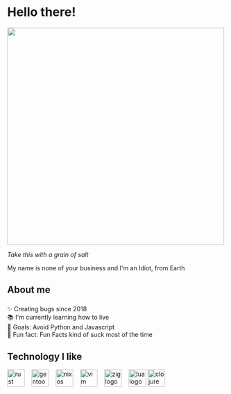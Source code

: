 # Hello there!
<div id="header" align="left">
  <img src="https://media.giphy.com/media/8JTFsZmnTR1Rs1JFVP/giphy.gif" width="500"/>
</div>
  
*Take this with a grain of salt*

<p align="left">My name is none of your business and I'm an Idiot, from Earth</p>

###

<h2 align="left">About me</h2>

###

<p align="left">
  ✨ Creating bugs since 2018<br>
  📚 I'm currently learning how to live<br>
  🎯 Goals: Avoid Python and Javascript<br>
  🎲 Fun fact: Fun Facts kind of suck most of the time</p>

###

<h2 align="left">Technology I like</h2>

<div align="left">
  <img src="https://www.rustacean.net/assets/rustacean-orig-noshadow.svg" height="40" alt="rust logo"/><img width="12"/>
  <img src="https://cdn.jsdelivr.net/gh/devicons/devicon/icons/gentoo/gentoo-plain.svg" height="40" alt="gentoo logo"/><img width="12"/>
  <img src="https://cdn.jsdelivr.net/gh/devicons/devicon/icons/nixos/nixos-original.svg" height="40" alt="nixos logo"/><img width="12" />
  <img src="https://cdn.jsdelivr.net/gh/devicons/devicon/icons/vim/vim-original.svg" height="40" alt="vim logo"/><img width="12" />
  <img src="https://cdn.jsdelivr.net/gh/devicons/devicon/icons/zig/zig-original.svg" height="40" alt="zig logo"/><img width="12" />
  <img src="https://cdn.jsdelivr.net/gh/devicons/devicon/icons/lua/lua-original.svg" height="40" alt="lua logo"/>
  <img src="https://cdn.jsdelivr.net/gh/devicons/devicon/icons/clojure/clojure-original.svg" height="40" alt="clojure logo"/>
</div>

###
